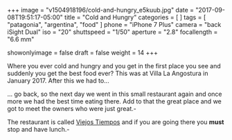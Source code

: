 +++
image = "v1504918196/cold-and-hungry_e5kuub.jpg"
date = "2017-09-08T19:51:17-05:00"
title = "Cold and Hungry"
categories = [  ]
tags = [ "patagonia", "argentina", "food" ]
phone = "iPhone 7 Plus"
camera = "back iSight Dual"
iso = "20"
shuttspeed = "1/50"
aperture = "2.8"
focallength = "6.6 mm"

showonlyimage = false
draft = false
weight = 14
+++

Where you ever cold and hungry and you get in the first place you see and suddenly you get the best food ever? This was at Villa La Angostura in January 2017. After this we had to...
<!--more-->

... go back, so the next day we went in this small restaurant again and once more we had the best time eating there. Add to that the great place and we got to meet the owners who were just great.-

The restaurant is called [Viejos Tiempos][1] and if you are going there you **must** stop and have lunch.-

[1]: https://www.facebook.com/viejostiemposrestaurant
